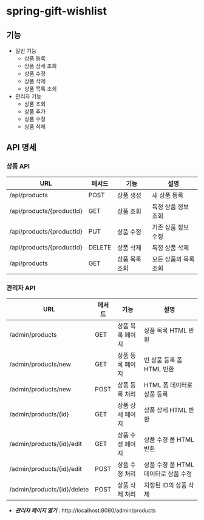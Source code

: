 # spring-gift-wishlist

## 기능

- 일반 기능
    - 상품 등록
    - 상품 상세 조회
    - 상품 수정
    - 상품 삭제
    - 상품 목록 조회
- 관리자 기능
    - 상품 조회
    - 상품 추가
    - 상품 수정
    - 상품 삭제

## API 명세

### 상품 API

| URL                       | 메서드    | 기능       | 설명           |
|---------------------------|--------|----------|--------------|
| /api/products             | POST   | 상품 생성    | 새 상품 등록      |
| /api/products/{productId} | GET    | 상품 조회    | 특정 상품 정보 조회  |
| /api/products/{productId} | PUT    | 상품 수정    | 기존 상품 정보 수정  |
| /api/products/{productId} | DELETE | 상품 삭제    | 특정 상품 삭제     |
| /api/products             | GET    | 상품 목록 조회 | 모든 상품의 목록 조회 |

### 관리자 API

| URL                         | 메서드  | 기능        | 설명                      |
|-----------------------------|------|-----------|-------------------------|
| /admin/products             | GET  | 상품 목록 페이지 | 상품 목록 HTML 반환           |
| /admin/products/new         | GET  | 상품 등록 페이지 | 빈 상품 등록 폼 HTML 반환       |
| /admin/products/new         | POST | 상품 등록 처리  | HTML 폼 데이터로 상품 등록       |
| /admin/products/{id}        | GET  | 상품 상세 페이지 | 상품 상세 HTML 반환           |
| /admin/products/{id}/edit   | GET  | 상품 수정 페이지 | 상품 수정 폼 HTML 반환         |
| /admin/products/{id}/edit   | POST | 상품 수정 처리  | 상품 수정 폼 HTML 데이터로 상품 수정 |
| /admin/products/{id}/delete | POST | 상품 삭제 처리  | 지정된 ID의 상품 삭제           |

- ***관리자 페이지 열기*** : http://localhost:8080/admin/products
